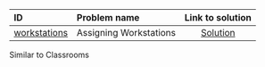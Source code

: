 | ID | Problem name | Link to solution |
|:---|:---|:---:|
| [workstations](https://open.kattis.com/problems/workstations) | Assigning Workstations | [Solution](https://github.com/versenyi98/kattis-solutions/tree/main/solutions/workstations)|
Similar to Classrooms